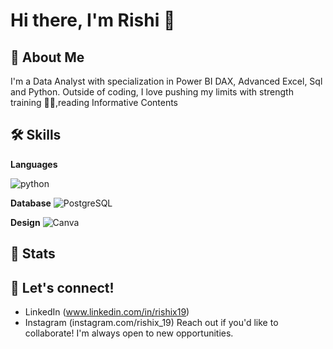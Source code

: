 # Hi there, I'm Rishi 👋

## 🚀 About Me

I'm a Data Analyst with specialization in Power BI DAX, Advanced Excel, Sql and Python.
Outside of coding, I love pushing my limits with strength training 🏋️‍♀️,reading Informative Contents

## 🛠️ Skills

**Languages**

![python](https://img.shields.io/badge/Python-FFD43B?style=for-the-badge&logo=python&logoColor=darkgreen)

**Database**
![PostgreSQL](https://img.shields.io/badge/PostgreSQL-316192?style=for-the-badge&logo=postgresql&logoColor=white)

**Design**
![Canva](https://img.shields.io/badge/Canva-%2300C4CC.svg?&style=for-the-badge&logo=Canva&logoColor=white)

## 📌 Stats

## 🤝 Let's connect!

- LinkedIn (www.linkedin.com/in/rishix19)
- Instagram (instagram.com/rishix_19)
Reach out if you'd like to collaborate! I'm always open to new opportunities.
